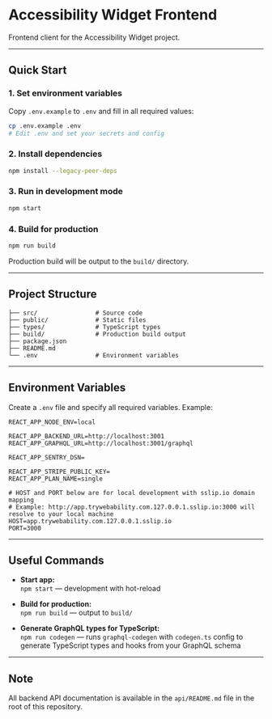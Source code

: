 # Accessibility Widget Frontend

Frontend client for the Accessibility Widget project.

---

## Quick Start

### 1. Set environment variables

Copy `.env.example` to `.env` and fill in all required values:

```bash
cp .env.example .env
# Edit .env and set your secrets and config
```

### 2. Install dependencies

```bash
npm install --legacy-peer-deps
```

### 3. Run in development mode

```bash
npm start
```

### 4. Build for production

```bash
npm run build
```

Production build will be output to the `build/` directory.

---

## Project Structure

```
├── src/                # Source code
├── public/             # Static files
├── types/              # TypeScript types
├── build/              # Production build output
├── package.json
├── README.md
└── .env                # Environment variables
```

---

## Environment Variables

Create a `.env` file and specify all required variables. Example:

```env
REACT_APP_NODE_ENV=local

REACT_APP_BACKEND_URL=http://localhost:3001
REACT_APP_GRAPHQL_URL=http://localhost:3001/graphql

REACT_APP_SENTRY_DSN=

REACT_APP_STRIPE_PUBLIC_KEY=
REACT_APP_PLAN_NAME=single

# HOST and PORT below are for local development with sslip.io domain mapping
# Example: http://app.trywebability.com.127.0.0.1.sslip.io:3000 will resolve to your local machine
HOST=app.trywebability.com.127.0.0.1.sslip.io
PORT=3000
```

---

## Useful Commands

- **Start app:**  
  `npm start` — development with hot-reload

- **Build for production:**  
  `npm run build` — output to `build/`

- **Generate GraphQL types for TypeScript:**  
  `npm run codegen` — runs `graphql-codegen` with `codegen.ts` config to generate TypeScript types and hooks from your GraphQL schema

---

## Note

All backend API documentation is available in the `api/README.md` file in the root of this repository.
